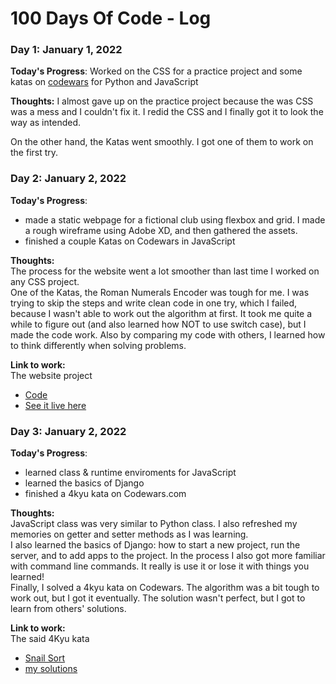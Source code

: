 # 100 Days Of Code - Log
<!--
### Day 0: February 30, 2016 (Example 1)
##### (delete me or comment me out)

**Today's Progress**: Fixed CSS, worked on canvas functionality for the app.

**Thoughts:** I really struggled with CSS, but, overall, I feel like I am slowly getting better at it. Canvas is still new for me, but I managed to figure out some basic functionality.

**Link to work:** [Calculator App](http://www.example.com)
-->
### Day 1: January 1, 2022

**Today's Progress**: Worked on the CSS for a practice project and some katas on [codewars](https://www.codewars.com/dashboard) for Python and JavaScript

**Thoughts:** I almost gave up on the practice project because the was CSS was a mess and I couldn't fix it. I redid the CSS and I finally got it to look the way as intended.

On the other hand, the Katas went smoothly. I got one of them to work on the first try.

### Day 2: January 2, 2022

**Today's Progress**:  
+ made a static webpage for a fictional club using flexbox and grid. I made a rough wireframe using Adobe XD, and then gathered the assets.  
+ finished a couple Katas on Codewars in JavaScript

**Thoughts:**  
The process for the website went a lot smoother than last time I worked on any CSS project.  
One of the Katas, the Roman Numerals Encoder was tough for me. I was trying to skip the steps and write clean code in one try, which I failed, because I wasn't able to work out the algorithm at first. It took me quite a while to figure out (and also learned how NOT to use switch case), but I made the code work. Also by comparing my code with others, I learned how to think differently when solving problems.  


**Link to work:**  
The website project
+ [Code](https://github.com/sharkba1t/Responsive-Club-Website)
+ [See it live here](https://sharkba1t.github.io/Responsive-Club-Website/)

### Day 3: January 2, 2022
**Today's Progress**:  
+ learned class & runtime enviroments for JavaScript
+ learned the basics of Django
+ finished a 4kyu kata on Codewars.com

**Thoughts:**  
JavaScript class was very similar to Python class. I also refreshed my memories on getter and setter methods as I was learning.  
I also learned the basics of Django: how to start a new project, run the server, and to add apps to the project. In the process I also got more familiar with command line commands. It really is use it or lose it with things you learned!  
Finally, I solved a 4kyu kata on Codewars. The algorithm was a bit tough to work out, but I got it eventually. The solution wasn't perfect, but I got to learn from others' solutions.

**Link to work:**  
The said 4Kyu kata  
+ [Snail Sort](https://www.codewars.com/kata/521c2db8ddc89b9b7a0000c1)
+ [my solutions](https://www.codewars.com/users/sharkba1t/completed_solutions/)